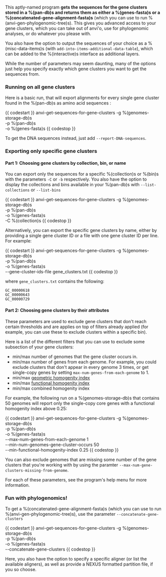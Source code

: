 This aptly-named program **gets the sequences for the gene clusters stored in a %(pan-db)s and returns them as either a %(genes-fasta)s or a %(concatenated-gene-alignment-fasta)s** (which you can use to run %(anvi-gen-phylogenomic-tree)s). This gives you advanced access to your gene clusters, which you can take out of anvi'o, use for phylogenomic analyses, or do whatever you please with. 

You also have the option to output the sequences of your choice as a %(misc-data-items)s (with `add-into-items-additional-data-table`), which can be added to the %(interactive)s interface as additional layers. 

While the number of parameters may seem daunting, many of the options just help you specify exactly which gene clusters you want to get the sequences  from. 

### Running on all gene clusters

Here is a basic run, that will  export alignments for every single gene cluster found in the %(pan-db)s as amino acid sequences :

{{ codestart }}
anvi-get-sequences-for-gene-clusters -g %(genomes-storage-db)s \
                                     -p %(pan-db)s \
                                     -o %(genes-fasta)s
{{ codestop }}

To get the DNA sequences instead, just add `--report-DNA-sequences`. 

### Exporting only specific gene clusters

#### Part 1: Choosing gene clusters by collection, bin, or name

You can export only the sequences for a specific %(collection)s or %(bin)s with the parameters `-C` or `-b` respectively. You also have the option to display the collections and bins available in your %(pan-db)s with `--list-collections` or `--list-bins`

{{ codestart }}
anvi-get-sequences-for-gene-clusters -g %(genomes-storage-db)s \
                                     -p %(pan-db)s \
                                     -o %(genes-fasta)s \
                                     -C %(collection)s 
{{ codestop }}

Alternatively, you can export the specific gene clusters by name, either by providing a single gene cluster ID or a file with one gene cluster ID per line. For example: 

{{ codestart }}
anvi-get-sequences-for-gene-clusters -g %(genomes-storage-db)s \
                                     -p %(pan-db)s \
                                     -o %(genes-fasta)s \
                                     --gene-cluster-ids-file gene_clusters.txt
{{ codestop }}

where `gene_clusters.txt` contains the following:

    GC_00000618
    GC_00000643
    GC_00000729

#### Part 2: Choosing gene clusters by their attributes

These parameters are used to exclude gene clusters that don't reach certain thresholds and are applies on top of filters already applied (for example, you can use these to exclude clusters within a specific bin). 

Here is a list of the different filters that you can use to exclude some subsection of your gene clusters:

- min/max number of genomes that the gene cluster occurs in. 
- min/max number of genes from each genome. For example, you could exclude clusters that don't appear in every genome 3 times, or get single-copy genes by setting `max-num-genes-from-each-genome` to 1. 
- min/max [geometric homogenity index](http://merenlab.org/2016/11/08/pangenomics-v2/#geometric-homogeneity-index) 
- min/max [functional homogenity index](http://merenlab.org/2016/11/08/pangenomics-v2/#functional-homogeneity-index)
- min/max combined homogenity index 

For example, the following run on a %(genomes-storage-db)s that contains 50 genomes will report only the single-copy core genes with a functional homogenity index above 0.25:

{{ codestart }}
anvi-get-sequences-for-gene-clusters -g %(genomes-storage-db)s \
                                     -p %(pan-db)s \
                                     -o %(genes-fasta)s \
                                     --max-num-genes-from-each-genome 1 \
                                     --min-num-genomes-gene-cluster-occurs 50 \
                                     --min-functional-homogenity-index 0.25 
{{ codestop }}

You can also exclude genomes that are missing some number of the gene clusters that you're working with by using the paramter `--max-num-gene-clusters-missing-from-genome`. 

For each of these parameters, see the program's help menu for more information. 

### Fun with phylogenomics! 

To get a %(concatenated-gene-alignment-fasta)s (which you can use to run %(anvi-gen-phylogenomic-tree)s), use the parameter `--concatenate-gene-clusters`

{{ codestart }}
anvi-get-sequences-for-gene-clusters -g %(genomes-storage-db)s \
                                     -p %(pan-db)s \
                                     -o %(genes-fasta)s \
                                     --concatenate-gene-clusters
{{ codestop }}

Here, you also have the option to specify a specific aligner (or list the available aligners), as well as provide a NEXUS formatted partition file, if you so choose. 
